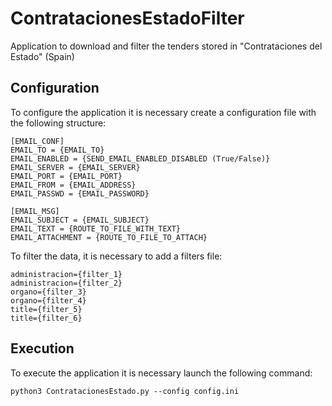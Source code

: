# ContratacionesEstadoFilter
Application to download and filter the tenders stored in "Contrataciones del Estado" (Spain) 

## Configuration

To configure the application it is necessary create a configuration file with the following structure:

```
[EMAIL_CONF]
EMAIL_TO = {EMAIL_TO}
EMAIL_ENABLED = {SEND_EMAIL_ENABLED_DISABLED (True/False)}
EMAIL_SERVER = {EMAIL_SERVER}
EMAIL_PORT = {EMAIL_PORT}
EMAIL_FROM = {EMAIL_ADDRESS}
EMAIL_PASSWD = {EMAIL_PASSWORD}

[EMAIL_MSG]
EMAIL_SUBJECT = {EMAIL_SUBJECT}
EMAIL_TEXT = {ROUTE_TO_FILE_WITH_TEXT}
EMAIL_ATTACHMENT = {ROUTE_TO_FILE_TO_ATTACH}
```

To filter the data, it is necessary to add a filters file:

```
administracion={filter_1}
administracion={filter_2}
organo={filter_3}
organo={filter_4}
title={filter_5}
title={filter_6}
```

## Execution

To execute the application it is necessary launch the following command:

```
python3 ContratacionesEstado.py --config config.ini
```

